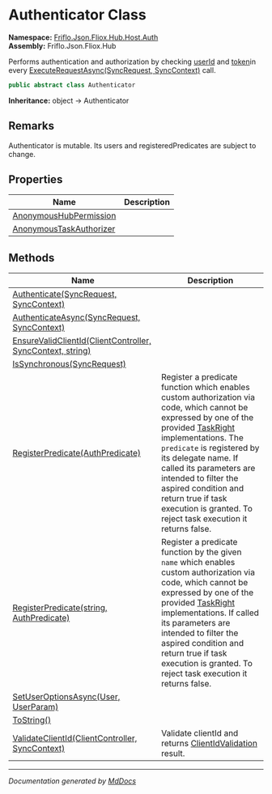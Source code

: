 ﻿<!--  
  <auto-generated>   
    The contents of this file were generated by a tool.  
    Changes to this file may be list if the file is regenerated  
  </auto-generated>   
-->

# Authenticator Class

**Namespace:** [Friflo.Json.Fliox.Hub.Host.Auth](../index.md)  
**Assembly:** Friflo.Json.Fliox.Hub

Performs authentication and authorization by checking [userId](../../../Protocol/SyncRequest/fields/userId.md) and [token](../../../Protocol/SyncRequest/fields/token.md)in every [ExecuteRequestAsync(SyncRequest, SyncContext)](../../FlioxHub/methods/ExecuteRequestAsync.md) call.

```csharp
public abstract class Authenticator
```

**Inheritance:** object → Authenticator

## Remarks

Authenticator is mutable. Its users and registeredPredicates are subject to change.

## Properties

| Name                                                             | Description |
| ---------------------------------------------------------------- | ----------- |
| [AnonymousHubPermission](properties/AnonymousHubPermission.md)   |             |
| [AnonymousTaskAuthorizer](properties/AnonymousTaskAuthorizer.md) |             |

## Methods

| Name                                                                                                           | Description                                                                                                                                                                                                                                                                                                                                                                                               |
| -------------------------------------------------------------------------------------------------------------- | --------------------------------------------------------------------------------------------------------------------------------------------------------------------------------------------------------------------------------------------------------------------------------------------------------------------------------------------------------------------------------------------------------- |
| [Authenticate(SyncRequest, SyncContext)](methods/Authenticate.md)                                              |                                                                                                                                                                                                                                                                                                                                                                                                           |
| [AuthenticateAsync(SyncRequest, SyncContext)](methods/AuthenticateAsync.md)                                    |                                                                                                                                                                                                                                                                                                                                                                                                           |
| [EnsureValidClientId(ClientController, SyncContext, string)](methods/EnsureValidClientId.md)                   |                                                                                                                                                                                                                                                                                                                                                                                                           |
| [IsSynchronous(SyncRequest)](methods/IsSynchronous.md)                                                         |                                                                                                                                                                                                                                                                                                                                                                                                           |
| [RegisterPredicate(AuthPredicate)](methods/RegisterPredicate.md#registerpredicateauthpredicate)                | Register a predicate function which enables custom authorization via code, which cannot be expressed by one of the provided [TaskRight](../Rights/TaskRight/index.md) implementations. The `predicate` is registered by its delegate name. If called its parameters are intended to filter the aspired condition and return true if task execution is granted. To reject task execution it returns false. |
| [RegisterPredicate(string, AuthPredicate)](methods/RegisterPredicate.md#registerpredicatestring-authpredicate) | Register a predicate function by the given `name` which enables custom authorization via code, which cannot be expressed by one of the provided [TaskRight](../Rights/TaskRight/index.md) implementations. If called its parameters are intended to filter the aspired condition and return true if task execution is granted. To reject task execution it returns false.                                 |
| [SetUserOptionsAsync(User, UserParam)](methods/SetUserOptionsAsync.md)                                         |                                                                                                                                                                                                                                                                                                                                                                                                           |
| [ToString()](methods/ToString.md)                                                                              |                                                                                                                                                                                                                                                                                                                                                                                                           |
| [ValidateClientId(ClientController, SyncContext)](methods/ValidateClientId.md)                                 | Validate clientId and returns [ClientIdValidation](../ClientIdValidation/index.md) result.                                                                                                                                                                                                                                                                                                                |

___

*Documentation generated by [MdDocs](https://github.com/ap0llo/mddocs)*
